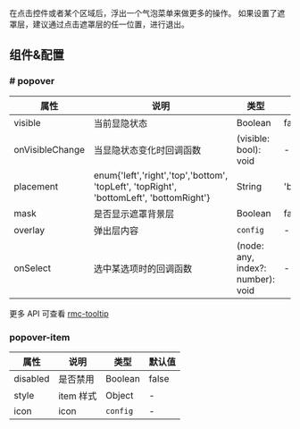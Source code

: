 
在点击控件或者某个区域后，浮出一个气泡菜单来做更多的操作。
如果设置了遮罩层，建议通过点击遮罩层的任一位置，进行退出。

## 组件&配置

### # popover

属性 | 说明 | 类型 | 默认值
----|-----|------|------
visible    | 当前显隐状态    | Boolean |  false 
onVisibleChange    | 当显隐状态变化时回调函数    | (visible: bool): void |  - 
placement    | enum{'left','right','top','bottom', 'topLeft', 'topRight', 'bottomLeft', 'bottomRight'} | String |  'bottomRight' 
mask    | 是否显示遮罩背景层    | Boolean |  false
overlay   | 弹出层内容    | `config` |  - 
onSelect   | 选中某选项时的回调函数    | (node: any, index?: number): void |  - 

更多 API 可查看 [rmc-tooltip](https://github.com/react-component/m-tooltip#api)

### popover-item

属性 | 说明 | 类型 | 默认值
----|-----|------|------
disabled   | 是否禁用    | Boolean |  false 
style  | item 样式    | Object |  - 
icon   | icon   | `config` |  - 
